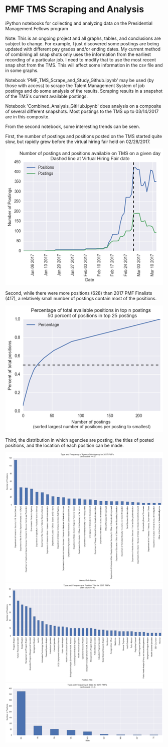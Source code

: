 # PMF TMS Scraping and Analysis
iPython notebooks for collecting and analyzing data on the Presidential Management Fellows program

Note: This is an ongoing project and all graphs, tables, and conclusions are subject to change. For example, I just discovered some postings are being updated with different pay grades and/or ending dates. My current method of combining all snap shots only uses the information from the earliest recording of a particular job. I need to modify that to use the most recent snap shot from the TMS. This will affect some information in the csv file and in some graphs.

Notebook 'PMF_TMS_Scrape_and_Study_Github.ipynb' may be used (by those with access) to scrape the Talent Management System of job postings and do some analysis of the results. Scraping results in a snapshot of the TMS's current available postings.

Notebook 'Combined_Analysis_GitHub.ipynb' does analysis on a composite of several different snapshots. Most postings to the TMS up to 03/14/2017 are in this composite.

From the second notebook, some interesting trends can be seen.

First, the number of postings and positions posted on the TMS started quite slow, but rapidly grew before the virtual hiring fair held on 02/28/2017.

<img src="./PMF_GitHub/Composite_Number_Daily_Positions_and_Postings.png" />

Second, while there were more positions (628) than 2017 PMF Finalists (417), a relatively small number of postings contain most of the positions.

<img src="./PMF_GitHub/Composite_Postings_Positions_Percent.png" />

Third, the distribution in which agencies are posting, the titles of posted positions, and the location of each position can be made.

<img src="./PMF_GitHub/Composite_Agency.png" />

<img src="./PMF_GitHub/Composite_Title.png" />

<img src="./PMF_GitHub/Composite_State.png" />
